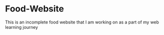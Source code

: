 # Food-Website
This is an incomplete food website that I am working on as a part of my web learning journey

